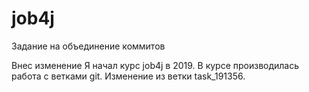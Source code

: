 # job4j
Задание на объединение коммитов

Внес изменение
Я начал курс job4j в 2019.
В курсе производилась работа с ветками git.
Изменение из ветки task_191356.
